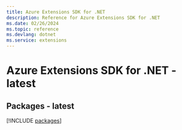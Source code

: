 ```yaml
---
title: Azure Extensions SDK for .NET
description: Reference for Azure Extensions SDK for .NET
ms.date: 02/26/2024
ms.topic: reference
ms.devlang: dotnet
ms.service: extensions
---
```

# Azure Extensions SDK for .NET - latest
## Packages - latest
[!INCLUDE [packages](extensions-index.md)]